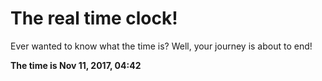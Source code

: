 # The real time clock!

Ever wanted to know what the time is? Well, your journey is about to end!

**The time is Nov 11, 2017, 04:42**